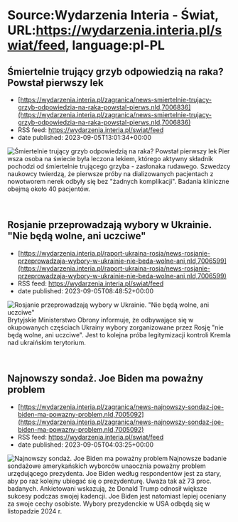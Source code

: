 # Source:Wydarzenia Interia - Świat, URL:https://wydarzenia.interia.pl/swiat/feed, language:pl-PL

## Śmiertelnie trujący grzyb odpowiedzią na raka? Powstał pierwszy lek
 - [https://wydarzenia.interia.pl/zagranica/news-smiertelnie-trujacy-grzyb-odpowiedzia-na-raka-powstal-pierws,nId,7006836](https://wydarzenia.interia.pl/zagranica/news-smiertelnie-trujacy-grzyb-odpowiedzia-na-raka-powstal-pierws,nId,7006836)
 - RSS feed: https://wydarzenia.interia.pl/swiat/feed
 - date published: 2023-09-05T13:01:34+00:00

<p><a href="https://wydarzenia.interia.pl/zagranica/news-smiertelnie-trujacy-grzyb-odpowiedzia-na-raka-powstal-pierws,nId,7006836"><img align="left" alt="Śmiertelnie trujący grzyb odpowiedzią na raka? Powstał pierwszy lek" src="https://i.iplsc.com/smiertelnie-trujacy-grzyb-odpowiedzia-na-raka-powstal-pierws/000HML58WJX5X9IQ-C321.jpg" /></a>Pierwsza osoba na świecie była leczona lekiem, którego aktywny składnik pochodzi od śmiertelnie trującego grzyba - zasłonaka rudawego. Szwedzcy naukowcy twierdzą, że pierwsze próby na dializowanych pacjentach z nowotworem nerek odbyły się bez &quot;żadnych komplikacji&quot;. Badania kliniczne obejmą około 40 pacjentów.</p><br clear="all" />

## Rosjanie przeprowadzają wybory w Ukrainie. "Nie będą wolne, ani uczciwe"
 - [https://wydarzenia.interia.pl/raport-ukraina-rosja/news-rosjanie-przeprowadzaja-wybory-w-ukrainie-nie-beda-wolne-ani,nId,7006599](https://wydarzenia.interia.pl/raport-ukraina-rosja/news-rosjanie-przeprowadzaja-wybory-w-ukrainie-nie-beda-wolne-ani,nId,7006599)
 - RSS feed: https://wydarzenia.interia.pl/swiat/feed
 - date published: 2023-09-05T08:48:52+00:00

<p><a href="https://wydarzenia.interia.pl/raport-ukraina-rosja/news-rosjanie-przeprowadzaja-wybory-w-ukrainie-nie-beda-wolne-ani,nId,7006599"><img align="left" alt="Rosjanie przeprowadzają wybory w Ukrainie. &quot;Nie będą wolne, ani uczciwe&quot;" src="https://i.iplsc.com/rosjanie-przeprowadzaja-wybory-w-ukrainie-nie-beda-wolne-ani/000790BUU7FJHTP2-C321.jpg" /></a>Brytyjskie Ministerstwo Obrony informuje, że odbywające się w okupowanych częściach Ukrainy wybory zorganizowane przez Rosję &quot;nie będą wolne, ani uczciwe&quot;. Jest to kolejna próba legitymizacji kontroli Kremla nad ukraińskim terytorium.</p><br clear="all" />

## Najnowszy sondaż. Joe Biden ma poważny problem
 - [https://wydarzenia.interia.pl/zagranica/news-najnowszy-sondaz-joe-biden-ma-powazny-problem,nId,7005092](https://wydarzenia.interia.pl/zagranica/news-najnowszy-sondaz-joe-biden-ma-powazny-problem,nId,7005092)
 - RSS feed: https://wydarzenia.interia.pl/swiat/feed
 - date published: 2023-09-05T04:03:25+00:00

<p><a href="https://wydarzenia.interia.pl/zagranica/news-najnowszy-sondaz-joe-biden-ma-powazny-problem,nId,7005092"><img align="left" alt="Najnowszy sondaż. Joe Biden ma poważny problem" src="https://i.iplsc.com/najnowszy-sondaz-joe-biden-ma-powazny-problem/000HMHZ4CEXL77DB-C321.jpg" /></a>Najnowsze badanie sondażowe amerykańskich wyborców unaocznia poważny problem urzędującego prezydenta. Joe Biden według respondentów jest za stary, aby po raz kolejny ubiegać się o prezydenturę. Uważa tak aż 73 proc. badanych. Ankietowani wskazują, że Donald Trump odnosił większe sukcesy podczas swojej kadencji. Joe Biden jest natomiast lepiej oceniany za swoje cechy osobiste. Wybory prezydenckie w USA odbędą się w listopadzie 2024 r.</p><br clear="all" />

